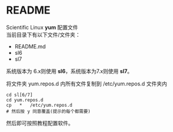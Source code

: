 <!-- README.md --- 
;; 
;; Description: 
;; Author: Hongyi Wu(吴鸿毅)
;; Email: wuhongyi@qq.com 
;; Created: 六 7月 16 21:16:08 2016 (+0800)
;; Last-Updated: 一 10月  3 19:29:38 2016 (+0800)
;;           By: Hongyi Wu(吴鸿毅)
;;     Update #: 5
;; URL: http://wuhongyi.github.io -->

# README

Scientific Linux **yum** 配置文件  
当前目录下有以下文件/文件夹：

- README.md
- sl6
- sl7

系统版本为 6.x则使用 **sl6**，系统版本为7.x则使用 **sl7**。

将文件夹 yum.repos.d 内所有文件复制到 /etc/yum.repos.d 文件夹内

```shell
cd sl[6/7]
cd yum.repos.d
cp   *   /etc/yum.repos.d
# 然后按 y 同意覆盖(提示的每个都需要)
```

然后即可按照教程配置软件。


<!-- README.md ends here -->
